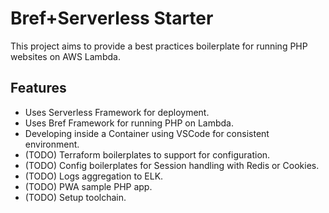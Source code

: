 # Bref+Serverless Starter
This project aims to provide a best practices boilerplate for running PHP websites on AWS Lambda.


## Features
- Uses Serverless Framework for deployment.
- Uses Bref Framework for running PHP on Lambda.
- Developing inside a Container using VSCode for consistent environment.
- (TODO) Terraform boilerplates to support for configuration.
- (TODO) Config boilerplates for Session handling with Redis or Cookies.
- (TODO) Logs aggregation to ELK.
- (TODO) PWA sample PHP app.
- (TODO) Setup toolchain.
